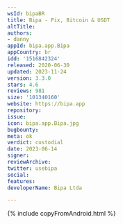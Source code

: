 ```yaml
---
wsId: bipaBR
title: Bipa - Pix, Bitcoin & USDT
altTitle: 
authors:
- danny
appId: bipa.app.Bipa
appCountry: br
idd: '1516842324'
released: 2020-06-30
updated: 2023-11-24
version: 3.3.0
stars: 4.6
reviews: 981
size: '101340160'
website: https://bipa.app
repository: 
issue: 
icon: bipa.app.Bipa.jpg
bugbounty: 
meta: ok
verdict: custodial
date: 2023-06-14
signer: 
reviewArchive: 
twitter: usebipa
social: 
features: 
developerName: Bipa Ltda

---
```


{% include copyFromAndroid.html %}